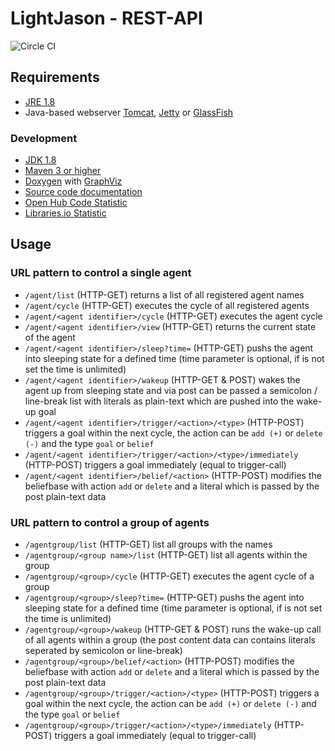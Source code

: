 # LightJason - REST-API

![Circle CI](https://circleci.com/gh/LightJason/REST.svg?style=shield)


## Requirements

* [JRE 1.8](http://www.java.com/)
* Java-based webserver [Tomcat](http://tomcat.apache.org/), [Jetty](http://www.eclipse.org/jetty/) or [GlassFish](https://glassfish.java.net/)

### Development

* [JDK 1.8](http://www.oracle.com/technetwork/java/javase/downloads/)
* [Maven 3 or higher](http://maven.apache.org/)
* [Doxygen](http://www.doxygen.org/) with [GraphViz](http://www.graphviz.org/)
* [Source code documentation](http://lightjason.github.io/REST/)
* [Open Hub Code Statistic](https://www.openhub.net/p/LightJason-REST)
* [Libraries.io Statistic](https://libraries.io/github/LightJason/REST)


## Usage

### URL pattern to control a single agent

* ```/agent/list``` (HTTP-GET) returns a list of all registered agent names
* ```/agent/cycle``` (HTTP-GET) executes the cycle of all registered agents
* ```/agent/<agent identifier>/cycle``` (HTTP-GET) executes the agent cycle
* ```/agent/<agent identifier>/view``` (HTTP-GET) returns the current state of the agent
* ```/agent/<agent identifier>/sleep?time=``` (HTTP-GET) pushs the agent into sleeping state for a defined time (time parameter is optional, if is not set the time is unlimited)
* ```/agent/<agent identifier>/wakeup``` (HTTP-GET & POST) wakes the agent up from sleeping state and via post can be passed a semicolon / line-break list with literals as plain-text which are pushed into the wake-up goal
* ```/agent/<agent identifier>/trigger/<action>/<type>``` (HTTP-POST) triggers a goal within the next cycle, the action can be ```add (+)``` or ```delete (-)``` and the type ```goal``` or ```belief```
* ```/agent/<agent identifier>/trigger/<action>/<type>/immediately``` (HTTP-POST) triggers a goal immediately (equal to trigger-call)
* ```/agent/<agent identifier>/belief/<action>``` (HTTP-POST) modifies the beliefbase with action ```add``` or ```delete``` and a literal which is passed by the post plain-text data

### URL pattern to control a group of agents

* ```/agentgroup/list``` (HTTP-GET)  list all groups with the names
* ```/agentgroup/<group name>/list``` (HTTP-GET) list all agents within the group
* ```/agentgroup/<group>/cycle``` (HTTP-GET) executes the agent cycle of a group
* ```/agentgroup/<group>/sleep?time=``` (HTTP-GET) pushs the agent into sleeping state for a defined time (time parameter is optional, if is not set the time is unlimited)
* ```/agentgroup/<group>/wakeup``` (HTTP-GET & POST) runs the wake-up call of all agents within a group (the post content data can contains literals seperated by semicolon or line-break)
* ```/agentgroup/<group>/belief/<action>``` (HTTP-POST) modifies the beliefbase with action ```add``` or ```delete``` and a literal which is passed by the post plain-text data
* ```/agentgroup/<group>/trigger/<action>/<type>``` (HTTP-POST) triggers a goal within the next cycle, the action can be ```add (+)``` or ```delete (-)``` and the type ```goal``` or ```belief```
* ```/agentgroup/<group>/trigger/<action>/<type>/immediately``` (HTTP-POST) triggers a goal immediately (equal to trigger-call)
